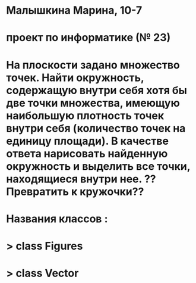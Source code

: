 #    Малышкина Марина, 10-7
# проект по информатике (№ 23)
# На плоскости задано множество точек. Найти окружность, содержащую внутри себя хотя бы две точки множества, имеющую наибольшую плотность точек внутри себя (количество точек на единицу площади). В качестве ответа нарисовать найденную окружность и выделить все точки, находящиеся внутри нее. ?? Превратить к кружочки??
#
# Названия классов :
# > class Figures
# > class Vector